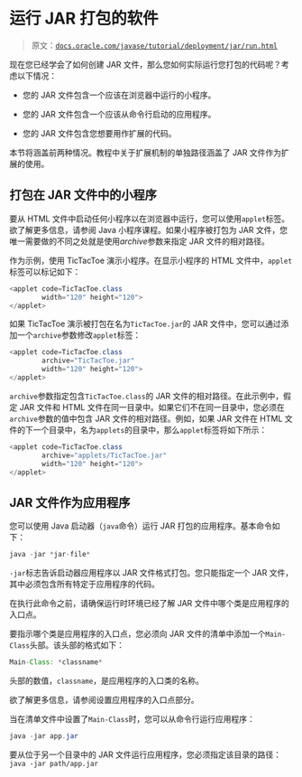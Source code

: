 # 运行 JAR 打包的软件

> 原文：[`docs.oracle.com/javase/tutorial/deployment/jar/run.html`](https://docs.oracle.com/javase/tutorial/deployment/jar/run.html)

现在您已经学会了如何创建 JAR 文件，那么您如何实际运行您打包的代码呢？考虑以下情况：

+   您的 JAR 文件包含一个应该在浏览器中运行的小程序。

+   您的 JAR 文件包含一个应该从命令行启动的应用程序。

+   您的 JAR 文件包含您想要用作扩展的代码。

本节将涵盖前两种情况。教程中关于扩展机制的单独路径涵盖了 JAR 文件作为扩展的使用。

## 打包在 JAR 文件中的小程序

要从 HTML 文件中启动任何小程序以在浏览器中运行，您可以使用`applet`标签。欲了解更多信息，请参阅 Java 小程序课程。如果小程序被打包为 JAR 文件，您唯一需要做的不同之处就是使用*archive*参数来指定 JAR 文件的相对路径。

作为示例，使用 TicTacToe 演示小程序。在显示小程序的 HTML 文件中，`applet`标签可以标记如下：

```java
<applet code=TicTacToe.class 
        width="120" height="120">
</applet>

```

如果 TicTacToe 演示被打包在名为`TicTacToe.jar`的 JAR 文件中，您可以通过添加一个`archive`参数修改`applet`标签：

```java
<applet code=TicTacToe.class 
        archive="TicTacToe.jar"
        width="120" height="120">
</applet>

```

`archive`参数指定包含`TicTacToe.class`的 JAR 文件的相对路径。在此示例中，假定 JAR 文件和 HTML 文件在同一目录中。如果它们不在同一目录中，您必须在`archive`参数的值中包含 JAR 文件的相对路径。例如，如果 JAR 文件在 HTML 文件的下一个目录中，名为`applets`的目录中，那么`applet`标签将如下所示：

```java
<applet code=TicTacToe.class 
        archive="applets/TicTacToe.jar"
        width="120" height="120">
</applet>

```

## JAR 文件作为应用程序

您可以使用 Java 启动器（`java`命令）运行 JAR 打包的应用程序。基本命令如下：

```java
java -jar *jar-file*

```

`-jar`标志告诉启动器应用程序以 JAR 文件格式打包。您只能指定一个 JAR 文件，其中必须包含所有特定于应用程序的代码。

在执行此命令之前，请确保运行时环境已经了解 JAR 文件中哪个类是应用程序的入口点。

要指示哪个类是应用程序的入口点，您必须向 JAR 文件的清单中添加一个`Main-Class`头部。该头部的格式如下：

```java
Main-Class: *classname*

```

头部的数值，`classname`，是应用程序的入口类的名称。

欲了解更多信息，请参阅设置应用程序的入口点部分。

当在清单文件中设置了`Main-Class`时，您可以从命令行运行应用程序：

```java
java -jar app.jar

```

要从位于另一个目录中的 JAR 文件运行应用程序，您必须指定该目录的路径：`java -jar path/app.jar`
